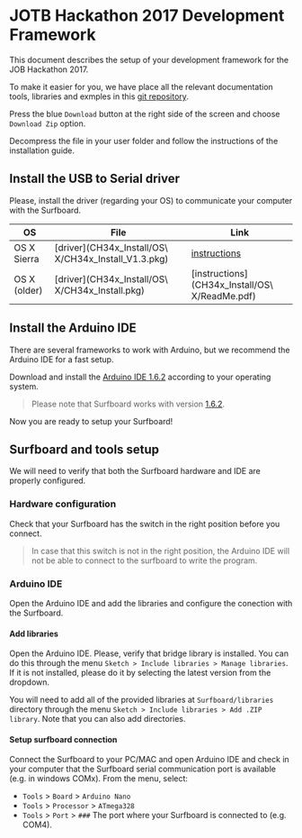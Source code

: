 # JOTB Hackathon 2017 Development Framework
This document describes the setup of your development framework for the JOB Hackathon 2017.

To make it easier for you, we have place all the relevant documentation tools, libraries and exmples in this [git repository](https://github.com/ITRS-Group/hackathon2017.git).

Press the blue `Download` button at the right side of the screen and choose `Download Zip` option.

Decompress the file in your user folder and follow the instructions of the installation guide.

## Install the USB to Serial driver
Please, install the driver (regarding your OS) to communicate your computer with the Surfboard.

| OS | File | Link |
|----|------|------|
|OS X Sierra|[driver](CH34x_Install/OS\ X/CH34x_Install_V1.3.pkg)|[instructions](http://www.mblock.cc/posts/run-makeblock-ch340-ch341-on-mac-os-sierra)|
|OS X (older)|[driver](CH34x_Install/OS\ X/CH34x_Install.pkg)|[instructions](CH34x_Install/OS\ X/ReadMe.pdf)|

## Install the Arduino IDE
There are several frameworks to work with Arduino, but we recommend the Arduino IDE for a fast setup.

Download and install the [Arduino IDE 1.6.2](https://www.arduino.cc/en/Main/OldSoftwareReleases#previous) according to your operating system.

> Please note that Surfboard works with version [1.6.2](https://www.arduino.cc/en/Main/OldSoftwareReleases#previous).

Now you are ready to setup your Surfboard!

## Surfboard and tools setup
We will need to verify that both the Surfboard hardware and IDE are properly configured.

### Hardware configuration
Check that your Surfboard has the switch in the right position before you connect.
> In case that this switch is not in the right position, the Arduino IDE will not be able to connect to the surfboard to write the program.

### Arduino IDE
Open the Arduino IDE and add the libraries and configure the conection with the Surfboard.

#### Add libraries
Open the Arduino IDE. Please, verify that bridge library is installed. You can do this through the menu `Sketch > Include libraries > Manage libraries`. If it is not installed, please do it by selecting the latest version from the dropdown.

You will need to add all of the provided libraries at `Surfboard/libraries` directory through the menu `Sketch > Include libraries > Add .ZIP library`. Note that you can also add directories.

#### Setup surfboard connection
Connect the Surfboard to your PC/MAC and open Arduino IDE and check in your computer that the Surfboard serial communication port is available (e.g. in windows COMx).
From the menu, select:

* `Tools` > `Board` > `Arduino Nano`
* `Tools` > `Processor` > `ATmega328`
* `Tools` > `Port` > `###` The port where your Surfboard is connected to (e.g. COM4).

